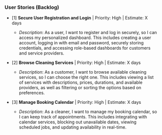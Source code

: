 ### User Stories (Backlog)  
- [1] **Secure User Registration and Login** | Priority: High | Estimate: X days  
  - *Description*: As a user, I want to register and log in securely, so I can access my personalized dashboard. This includes creating a user account, logging in with email and password, securely storing credentials, and accessing role-based dashboards for customers and service providers.

- [2] **Browse Cleaning Services** | Priority: High | Estimate: X days
  - *Description*: As a customer, I want to browse available cleaning services, so I can choose the right one. This includes viewing a list of services with descriptions, prices, durations, and available providers, as well as filtering or sorting the options based on preferences.

- [3] **Manage Booking Calendar** | Priority: High | Estimate: X days
  - *Description*: As a cleaner, I want to manage my booking calendar, so I can keep track of appointments. This includes integrating with calendar services, blocking out unavailable dates, viewing scheduled jobs, and updating availability in real-time.
